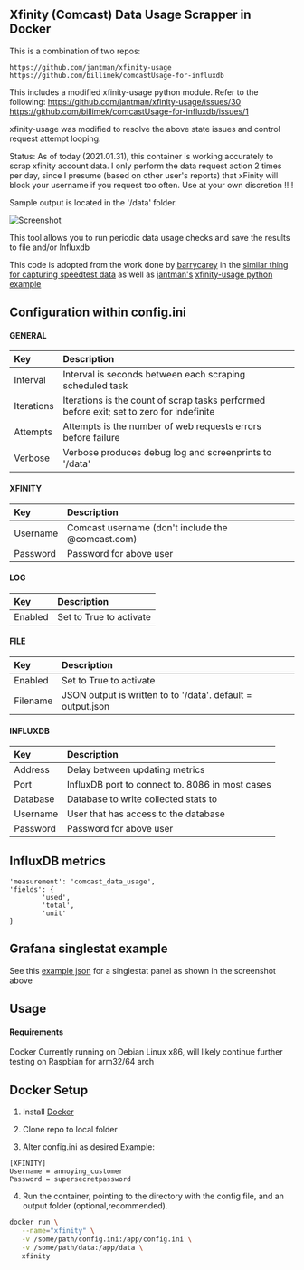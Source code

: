 **Xfinity (Comcast) Data Usage Scrapper in Docker**
------------------------------

This is a combination of two repos:
```
https://github.com/jantman/xfinity-usage
https://github.com/billimek/comcastUsage-for-influxdb
```

This includes a modified xfinity-usage python module. Refer to the following:
https://github.com/jantman/xfinity-usage/issues/30
https://github.com/billimek/comcastUsage-for-influxdb/issues/1

xfinity-usage was modified to resolve the above state issues and control request attempt looping.

Status:
As of today (2021.01.31), this container is working accurately to scrap xfinity account data. I only perform the data request action 2 times per day, since I presume (based on other user's reports) that xFinity will block your username if you request too often. Use at your own discretion !!!!

Sample output is located in the '/data' folder.

![Screenshot](images/comcast_grafana_example.png)

This tool allows you to run periodic data usage checks and save the results to file and/or Influxdb




This code is adopted from the work done by [barrycarey](https://github.com/barrycarey) in the [similar thing for capturing speedtest data](https://github.com/barrycarey/Speedtest-for-InfluxDB-and-Grafana) as well as [jantman's](https://github.com/jantman) [xfinity-usage python example](https://github.com/jantman/xfinity-usage)

## Configuration within config.ini

#### GENERAL
|Key            |Description                                                                                                         |
|:--------------|:-------------------------------------------------------------------------------------------------------------------|
|Interval       |Interval is seconds between each scraping scheduled task                                                            |
|Iterations     |Iterations is the count of scrap tasks performed before exit; set to zero for indefinite                            |
|Attempts       |Attempts is the number of web requests errors before failure                                                        |
|Verbose        |Verbose produces debug log and screenprints to '/data'                                                              |
#### XFINITY
|Key            |Description                                                                                                         |
|:--------------|:-------------------------------------------------------------------------------------------------------------------|
|Username       |Comcast username (don't include the @comcast.com)                                                                   |
|Password       |Password for above user  
#### LOG
|Key            |Description                                                                                                         |
|:--------------|:-------------------------------------------------------------------------------------------------------------------|
|Enabled        |Set to True to activate 
#### FILE
|Key            |Description                                                                                                         |
|:--------------|:-------------------------------------------------------------------------------------------------------------------|
|Enabled        |Set to True to activate  
|Filename       |JSON output is written to to '/data'. default = output.json                                                         |
#### INFLUXDB
|Key            |Description                                                                                                         |
|:--------------|:-------------------------------------------------------------------------------------------------------------------|
|Address        |Delay between updating metrics                                                                                      |
|Port           |InfluxDB port to connect to.  8086 in most cases                                                                    |
|Database       |Database to write collected stats to                                                                                |
|Username       |User that has access to the database                                                                                |
|Password       |Password for above user                                                                                             |



## InfluxDB metrics
```
'measurement': 'comcast_data_usage',
'fields': {
		'used',
		'total',
		'unit'
}
```

## Grafana singlestat example
See this [example json](example.json) for a singlestat panel as shown in the screenshot above

## Usage



#### Requirements

Docker
Currently running on Debian Linux x86, will likely continue further testing on Raspbian for arm32/64 arch

## Docker Setup

1. Install [Docker](https://www.docker.com/)

2. Clone repo to local folder

3. Alter config.ini as desired
Example:
```
[XFINITY]
Username = annoying_customer
Password = supersecretpassword
```

4. Run the container, pointing to the directory with the config file, and an output folder (optional,recommended).
```bash
docker run \
   --name="xfinity" \
   -v /some/path/config.ini:/app/config.ini \
   -v /some/path/data:/app/data \
   xfinity 
```
